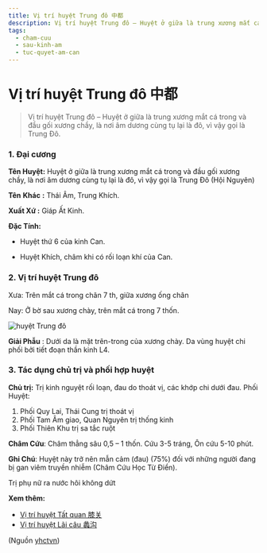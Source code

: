 ```yaml
---
title: Vị trí huyệt Trung đô 中都
description: Vị trí huyệt Trung đô – Huyệt ở giữa là trung xương mắt cá trong và đầu gối xương chầy, là nơi âm dương cùng tụ lại là đô, vì vậy gọi là Trung Đô.
tags:
  - cham-cuu
  - sau-kinh-am
  - tuc-quyet-am-can
---
```


# Vị trí huyệt Trung đô 中都 

> Vị trí huyệt Trung đô – Huyệt ở giữa là trung xương mắt cá trong và đầu gối xương chầy, là nơi âm dương cùng tụ lại là đô, vì vậy gọi là Trung Đô.

### 1. Đại cương

**Tên Huyệt:** Huyệt ở giữa là trung xương mắt cá trong và đầu gối xương chầy, là nơi âm dương cùng tụ lại là đô, vì vậy gọi là Trung Đô (Hội Nguyên)

**Tên** **Khác** **:** Thái Âm, Trung Khích.

**Xuất Xứ :** Giáp Ất Kinh.

**Đặc Tính:**

+ Huyệt thứ 6 của kinh Can.

+ Huyệt Khích, châm khi có rối loạn khí của Can.

### 2. Vị trí huyệt Trung đô

Xưa: Trên mắt cá trong chân 7 th, giữa xương ống chân

Nay: Ở bờ sau xương chày, trên mắt cá trong 7 thốn.

![huyệt Trung đô](/imgs/yhctvn/Huyet-trung-do-300x169.jpg)

**Giải Phẫu** : Dưới da là mặt trên-trong của xương chày. Da vùng huyệt chi phối bởi tiết đoạn thần kinh L4.

### 3. Tác dụng chủ trị và phối hợp huyệt

**Chủ trị:** Trị kinh nguyệt rối loạn, đau do thoát vị, các khớp chi dưới đau. Phối Huyệt:

1. Phối Quy Lai, Thái Cung trị thoát vị
2. Phối Tam Âm giao, Quan Nguyên trị thống kinh
3. Phối Thiên Khu trị sa tắc ruột

**Châm Cứu**: Châm thẳng sâu 0,5 – 1 thốn. Cứu 3-5 tráng, Ôn cứu 5-10 phút.

**Ghi Chú**: Huyệt này trở nên mẫn cảm (đau) (75%) đối với những người đang bị gan viêm truyền nhiễm (Châm Cứu Học Từ Điển).

Trị phụ nữ ra nước hôi không dứt

**Xem thêm:**

* [Vị trí huyệt Tất quan 膝关](/yhctvn/vi-tri-huyet-tat-quan-%e8%86%9d%e5%85%b3/)
* [Vị trí huyệt Lãi câu 蠡沟](/yhctvn/vi-tri-huyet-lai-cau-%e8%a0%a1%e6%b2%9f/)

(Nguồn <a href="https://yhctvn.com/vi-tri-huyet-trung-do-中都/" target="_blank">yhctvn</a>)
